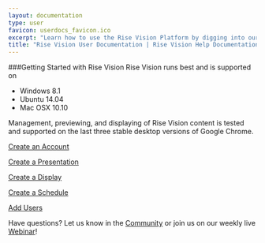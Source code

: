 ```yaml
---
layout: documentation
type: user
favicon: userdocs_favicon.ico
excerpt: "Learn how to use the Rise Vision Platform by digging into our extensive User Documentation"
title: "Rise Vision User Documentation | Rise Vision Help Documentation"
---
```

###Getting Started with Rise Vision
Rise Vision runs best and is supported on

- Windows 8.1
- Ubuntu 14.04
- Mac OSX 10.10

Management, previewing, and displaying of Rise Vision content is tested and supported on the last three stable desktop versions of Google Chrome.

[Create an Account](user/create-an-account)

[Create a Presentation](user/create-a-presentation)

[Create a Display](user/create-a-display)

[Create a Schedule](user/create-a-schedule)

[Add Users](user/add-users)

Have questions? Let us know in the [Community](http://community.risevision.com) or join us on our weekly live [Webinar](https://www.risevision.com/webinars)!